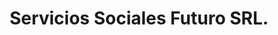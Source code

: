 ---
title: "Servicios Sociales Futuro SRL."
url: /san-salvador-de-jujuy/servicios-sociales-futuro-srl/
shop: directores de funerarias
---